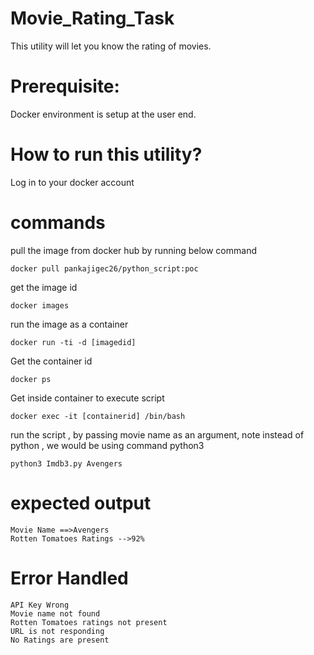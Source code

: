 # Movie_Rating_Task
This utility will let you know the rating of movies.

# Prerequisite:
Docker environment is setup at the user end.

# How to run this utility?
Log in to your docker account 

# commands 

pull the  image from docker hub by running below command


    docker pull pankajigec26/python_script:poc
get the image id


    docker images

run the image as a container


    docker run -ti -d [imagedid]

Get the container id


    docker ps

Get inside container to execute script 


    docker exec -it [containerid] /bin/bash

run the script , by passing movie name as an argument, note instead of python , we would be using command python3


    python3 Imdb3.py Avengers


# expected output
    
    
    Movie Name ==>Avengers
    Rotten Tomatoes Ratings -->92%

# Error Handled
    
    API Key Wrong
    Movie name not found
    Rotten Tomatoes ratings not present
    URL is not responding 
    No Ratings are present
    


